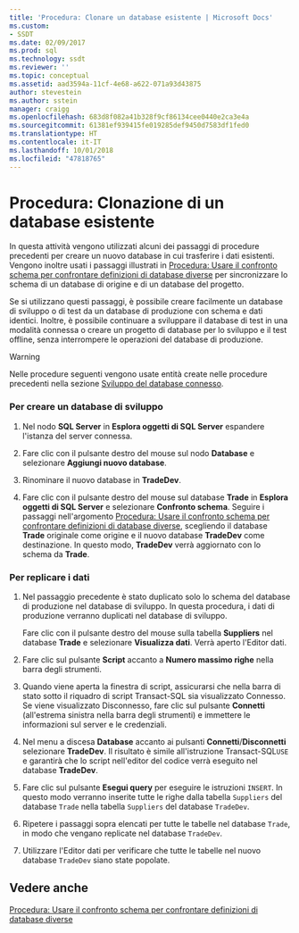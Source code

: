 ```yaml
---
title: 'Procedura: Clonare un database esistente | Microsoft Docs'
ms.custom:
- SSDT
ms.date: 02/09/2017
ms.prod: sql
ms.technology: ssdt
ms.reviewer: ''
ms.topic: conceptual
ms.assetid: aad3594a-11cf-4e68-a622-071a93d43875
author: stevestein
ms.author: sstein
manager: craigg
ms.openlocfilehash: 683d8f082a41b328f9cf86134cee0440e2ca3e4a
ms.sourcegitcommit: 61381ef939415fe019285def9450d7583df1fed0
ms.translationtype: HT
ms.contentlocale: it-IT
ms.lasthandoff: 10/01/2018
ms.locfileid: "47818765"
---
```

# <a name="how-to-clone-an-existing-database"></a>Procedura: Clonazione di un database esistente
In questa attività vengono utilizzati alcuni dei passaggi di procedure precedenti per creare un nuovo database in cui trasferire i dati esistenti. Vengono inoltre usati i passaggi illustrati in [Procedura: Usare il confronto schema per confrontare definizioni di database diverse](../ssdt/how-to-use-schema-compare-to-compare-different-database-definitions.md) per sincronizzare lo schema di un database di origine e di un database del progetto.  
  
Se si utilizzano questi passaggi, è possibile creare facilmente un database di sviluppo o di test da un database di produzione con schema e dati identici. Inoltre, è possibile continuare a sviluppare il database di test in una modalità connessa o creare un progetto di database per lo sviluppo e il test offline, senza interrompere le operazioni del database di produzione.  
  
> [!WARNING]  
> Nelle procedure seguenti vengono usate entità create nelle procedure precedenti nella sezione [Sviluppo del database connesso](../ssdt/connected-database-development.md).  
  
### <a name="to-create-a-development-database"></a>Per creare un database di sviluppo  
  
1.  Nel nodo **SQL Server** in **Esplora oggetti di SQL Server** espandere l'istanza del server connessa.  
  
2.  Fare clic con il pulsante destro del mouse sul nodo **Database** e selezionare **Aggiungi nuovo database**.  
  
3.  Rinominare il nuovo database in **TradeDev**.  
  
4.  Fare clic con il pulsante destro del mouse sul database **Trade** in **Esplora oggetti di SQL Server** e selezionare **Confronto schema**. Seguire i passaggi nell'argomento [Procedura: Usare il confronto schema per confrontare definizioni di database diverse](../ssdt/how-to-use-schema-compare-to-compare-different-database-definitions.md), scegliendo il database **Trade** originale come origine e il nuovo database **TradeDev** come destinazione. In questo modo, **TradeDev** verrà aggiornato con lo schema da **Trade**.  
  
### <a name="to-replicate-data"></a>Per replicare i dati  
  
1.  Nel passaggio precedente è stato duplicato solo lo schema del database di produzione nel database di sviluppo. In questa procedura, i dati di produzione verranno duplicati nel database di sviluppo.  
  
    Fare clic con il pulsante destro del mouse sulla tabella **Suppliers** nel database **Trade** e selezionare **Visualizza dati**. Verrà aperto l'Editor dati.  
  
2.  Fare clic sul pulsante **Script** accanto a **Numero massimo righe** nella barra degli strumenti.  
  
3.  Quando viene aperta la finestra di script, assicurarsi che nella barra di stato sotto il riquadro di script Transact\-SQL sia visualizzato Connesso. Se viene visualizzato Disconnesso, fare clic sul pulsante **Connetti** (all'estrema sinistra nella barra degli strumenti) e immettere le informazioni sul server e le credenziali.  
  
4.  Nel menu a discesa **Database** accanto ai pulsanti **Connetti**/**Disconnetti** selezionare **TradeDev**. Il risultato è simile all'istruzione Transact\-SQL`USE` e garantirà che lo script nell'editor del codice verrà eseguito nel database **TradeDev**.  
  
5.  Fare clic sul pulsante **Esegui query** per eseguire le istruzioni `INSERT`. In questo modo verranno inserite tutte le righe dalla tabella `Suppliers` del database `Trade` nella tabella `Suppliers` del database `TradeDev`.  
  
6.  Ripetere i passaggi sopra elencati per tutte le tabelle nel database `Trade`, in modo che vengano replicate nel database `TradeDev`.  
  
7.  Utilizzare l'Editor dati per verificare che tutte le tabelle nel nuovo database `TradeDev` siano state popolate.  
  
## <a name="see-also"></a>Vedere anche  
[Procedura: Usare il confronto schema per confrontare definizioni di database diverse](../ssdt/how-to-use-schema-compare-to-compare-different-database-definitions.md)  
  
